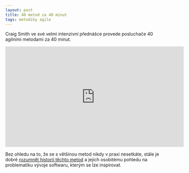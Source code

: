 ```yaml
---
layout: post
title: 40 metod za 40 minut
tags: metodiky agile
---
```


Craig Smith ve své velmi intenzivní přednášce provede posluchače 40 agilními metodami
za 40 minut.

<!--more-->

<iframe width="560" height="315" src="https://www.youtube-nocookie.com/embed/abshdgwqz5Q?rel=0" frameborder="0" allow="encrypted-media" allowfullscreen></iframe>

Bez ohledu na to, že se s většinou metod nikdy v praxi nesetkáte,
stále je dobré [rozumnět historii těchto metod](/ucte-se-metodiky/) a jejich osobitému pohledu na problematiku
vývoje softwaru, kterým se lze inspirovat.
